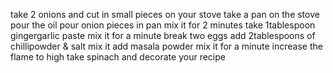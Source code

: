  take 2 onions and cut in small pieces
 on your stove
 take a pan on the stove pour the oil
 pour onion pieces in pan mix it for 2 minutes
 take 1tablespoon gingergarlic paste mix it for a minute
 break two eggs
 add 2tablespoons of chillipowder & salt mix it 
 add masala powder mix it for a minute 
 increase the flame to high 
  take spinach and decorate your recipe